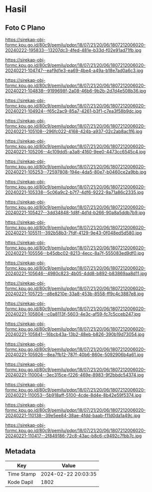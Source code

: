 # Hasil

## Foto C Plano

https://sirekap-obj-formc.kpu.go.id/80c9/pemilu/pdpr/18/07/21/20/06/1807212006020-20240222-195833--13207dc3-4fed-481e-b33d-f02e91ad71fb.jpg

https://sirekap-obj-formc.kpu.go.id/80c9/pemilu/pdpr/18/07/21/20/06/1807212006020-20240221-104747--eaf9d1e3-ea69-4be4-a49a-b18e7ad0a6c3.jpg

https://sirekap-obj-formc.kpu.go.id/80c9/pemilu/pdpr/18/07/21/20/06/1807212006020-20240221-104838--9199698f-2a08-46b6-9b2b-2d7d4e508b36.jpg

https://sirekap-obj-formc.kpu.go.id/80c9/pemilu/pdpr/18/07/21/20/06/1807212006020-20240221-104924--f65c2ac9-85a7-4261-b3f1-c7ea3f58b9dc.jpg

https://sirekap-obj-formc.kpu.go.id/80c9/pemilu/pdpr/18/07/21/20/06/1807212006020-20240221-105108--296fc022-4168-424b-a937-02c2ab8ac1f6.jpg

https://sirekap-obj-formc.kpu.go.id/80c9/pemilu/pdpr/18/07/21/20/06/1807212006020-20240221-105206--4c109dd5-a3a8-4160-9ee0-4473cc6545c4.jpg

https://sirekap-obj-formc.kpu.go.id/80c9/pemilu/pdpr/18/07/21/20/06/1807212006020-20240221-105253--72597808-194e-4da5-80e7-b0460ce2a9bb.jpg

https://sirekap-obj-formc.kpu.go.id/80c9/pemilu/pdpr/18/07/21/20/06/1807212006020-20240221-105338--5c06a9c2-b7f7-4df6-9222-9a71a86c2335.jpg

https://sirekap-obj-formc.kpu.go.id/80c9/pemilu/pdpr/18/07/21/20/06/1807212006020-20240221-105427--3dd34848-1d8f-4d1d-b266-90a8a5ddb7b9.jpg

https://sirekap-obj-formc.kpu.go.id/80c9/pemilu/pdpr/18/07/21/20/06/1807212006020-20240221-105511--392b58b3-7fdf-4129-9e43-0f048ed5d580.jpg

https://sirekap-obj-formc.kpu.go.id/80c9/pemilu/pdpr/18/07/21/20/06/1807212006020-20240221-105556--b45dbc02-8213-4ecc-8a7f-555083ed9df0.jpg

https://sirekap-obj-formc.kpu.go.id/80c9/pemilu/pdpr/18/07/21/20/06/1807212006020-20240221-105646--4980c823-4b05-4dd8-b892-b83869aa8d11.jpg

https://sirekap-obj-formc.kpu.go.id/80c9/pemilu/pdpr/18/07/21/20/06/1807212006020-20240221-105725--d8e8210e-33a8-453b-8558-ff9c4c3887e8.jpg

https://sirekap-obj-formc.kpu.go.id/80c9/pemilu/pdpr/18/07/21/20/06/1807212006020-20240221-105804--c0a8113f-5603-4e3c-af59-fc7c5cceb247.jpg

https://sirekap-obj-formc.kpu.go.id/80c9/pemilu/pdpr/18/07/21/20/06/1807212006020-20240221-105841--16bcb43a-13b2-48eb-b826-390b19d73054.jpg

https://sirekap-obj-formc.kpu.go.id/80c9/pemilu/pdpr/18/07/21/20/06/1807212006020-20240221-105926--8ea7fb12-787f-40b6-860e-5092906b4a61.jpg

https://sirekap-obj-formc.kpu.go.id/80c9/pemilu/pdpr/18/07/21/20/06/1807212006020-20240221-110004--3ec315ce-f226-469e-8983-9f2bbdc54374.jpg

https://sirekap-obj-formc.kpu.go.id/80c9/pemilu/pdpr/18/07/21/20/06/1807212006020-20240221-110053--5b918aff-5100-4cde-8d4e-8b42e59f5374.jpg

https://sirekap-obj-formc.kpu.go.id/80c9/pemilu/pdpr/18/07/21/20/06/1807212006020-20240221-110138--39e5ee84-38ae-4fdd-baab-f11d0da1a49c.jpg

https://sirekap-obj-formc.kpu.go.id/80c9/pemilu/pdpr/18/07/21/20/06/1807212006020-20240221-110417--2f849186-72c8-43ac-b8c6-c9492c7fbb7c.jpg


## Metadata

| Key        | Value               |
| ---------- | ------------------- |
| Time Stamp | 2024-02-22 20:03:35 |
| Kode Dapil | 1802                |



